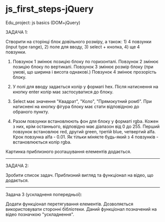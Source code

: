 # js_first_steps-jQuery
Edu_project: js basics (DOM+jQuery)


ЗАДАЧА 1:

Створити на сторінці блок довільного розміру, а також: 1) 4 повзунки (input type range), 2) поле для вводу, 3) select + кнопка, 4) ще 4 повзунки.
1)  Повзунок 1 змінює позицію блоку по горизонталі. 
	Повзунок 2 змінює позицію блоку по вертикалі. 
	Повзунок 3 змінює розмір блоку (при умові, що ширина і висота однакові.)
	Повзунок 4 змінює прозорість блоку.

2)  У полі для вводу задається колір у форматі hex. Після натиснення на кнопку enter колір має застосуватися до блоку.

3)  Select має значення "Квадрат", "Коло", "Прямокутний ромб". При натиснені на кнопку фігура блоку має стати відповідною до обраного пункту.

4) 	Разом повзунки встановлюють фон для блоку у форматі rgba. Кожен з них, крім останнього, відповідно має діапазон від 0 до 255. Перший повзунок встановлює red,	другий green, третій blue, четвертий alfa. Крок повзунка alfa - 0.01. Як тільки міняєте будь-який з 4 повзунків - встановлюється колір rgba.
	
Картинка приблизного розташування елементів додається.

********************************************************************************************************************************

ЗАДАЧА 2:

Зробити список задач. Приблизний вигляд та функціонал на відео, що додається.

********************************************************************************************************************************

Задача 3 (ускладненя попередньої):

Додати функціонал перетягування елементів. Дозволяється використовувати сторонні бібліотеки. Даний функціонал позначений на відео позначкою "ускладнення".
